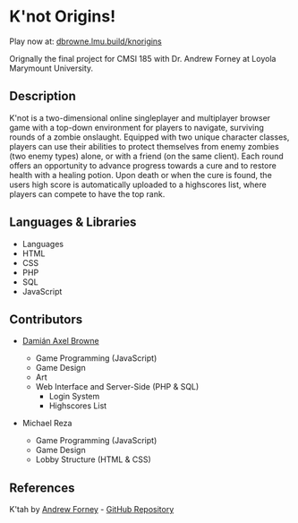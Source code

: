 # K'not Origins!

Play now at: [dbrowne.lmu.build/knorigins](dbrowne.lmu.build/knorigins)

Orignally the final project for CMSI 185 with Dr. Andrew Forney at Loyola Marymount University.

## Description
K'not is a two-dimensional online singleplayer and multiplayer browser
game with a top-down environment for players to navigate, surviving rounds
of a zombie onslaught. Equipped with two unique character classes, players
can use their abilities to protect themselves from enemy zombies (two
enemy types) alone, or with a friend (on the same client). Each round
offers an opportunity to advance progress towards a cure and to restore health
with a healing potion. Upon death or when the cure is found, the users high score is
automatically uploaded to a highscores list, where players can compete
to have the top rank.

## Languages & Libraries
* Languages
 * HTML
 * CSS
 * PHP
 * SQL
 * JavaScript

## Contributors
* [Damián Axel Browne](https://github.com/damianbrowne)
  * Game Programming (JavaScript)
  * Game Design
  * Art
  * Web Interface and Server-Side (PHP & SQL)
    * Login System
    * Highscores List

* Michael Reza
  * Game Programming (JavaScript)
  * Game Design
  * Lobby Structure (HTML & CSS)

## References
K'tah by [Andrew Forney](forns.lmu.build) - [GitHub Repository](https://github.com/Forns/ktah)
